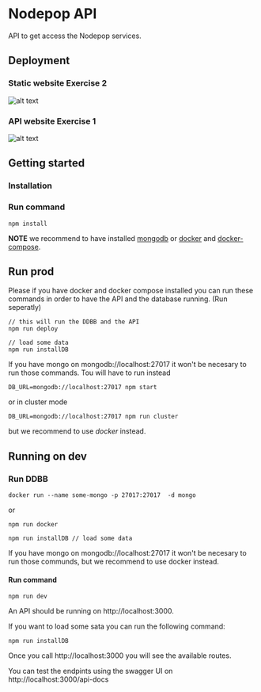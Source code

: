 # Nodepop API

API to get access the Nodepop services.

## Deployment

### Static website Exercise 2

![alt text](https://github.com/kevinccbsg/bootcamp-mobile-node/tree/master/demo_images/staticPage.png "Node app Page")

### API website Exercise 1

![alt text](https://github.com/kevinccbsg/bootcamp-mobile-node/tree/master/demo_images/nodepop.png "Node app Page")

## Getting started

### Installation

### Run command

```
npm install
```

**NOTE** we recommend to have installed [mongodb](https://www.mongodb.com/) or [docker](https://www.docker.com/) and [docker-compose](https://docs.docker.com/compose/).

## Run prod

Please if you have docker and docker compose installed you can run these commands in order to have the API and the database running. (Run seperatly)

```
// this will run the DDBB and the API
npm run deploy
```

```
// load some data
npm run installDB
```

If you have mongo on mongodb://localhost:27017 it won't be necesary to run those commands. Tou will have to run instead

```
DB_URL=mongodb://localhost:27017 npm start
```

or in cluster mode

```
DB_URL=mongodb://localhost:27017 npm run cluster
```

but we recommend to use *docker* instead.

## Running on dev

### Run DDBB

```
docker run --name some-mongo -p 27017:27017  -d mongo
```

or

```
npm run docker
```

```
npm run installDB // load some data
```

If you have mongo on mongodb://localhost:27017 it won't be necesary to run those communds, but we recommend to use docker instead.

#### Run command

```
npm run dev
```

An API should be running on http://localhost:3000.

If you want to load some sata you can run the following command:

```
npm run installDB
```

Once you call http://localhost:3000 you will see the available routes.

You can test the endpints using the swagger UI on http://localhost:3000/api-docs
